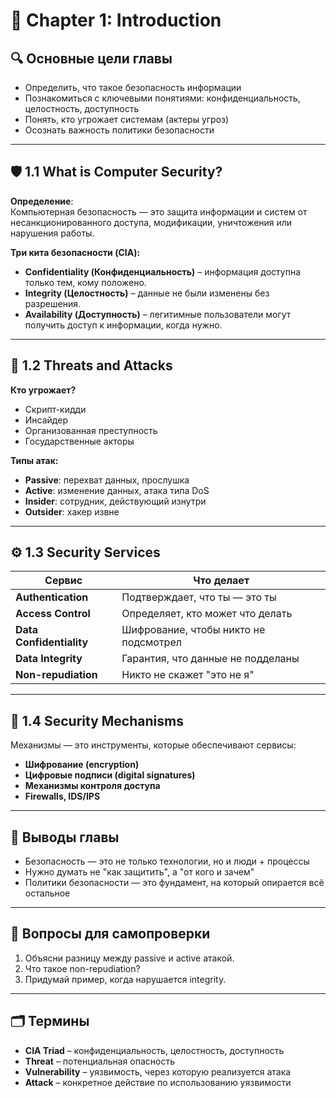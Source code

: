 # 🧩 Chapter 1: Introduction

## 🔍 Основные цели главы

- Определить, что такое безопасность информации
- Познакомиться с ключевыми понятиями: конфиденциальность, целостность, доступность
- Понять, кто угрожает системам (актеры угроз)
- Осознать важность политики безопасности

---

## 🛡️ 1.1 What is Computer Security?

**Определение**:  
Компьютерная безопасность — это защита информации и систем от несанкционированного доступа, модификации, уничтожения или нарушения работы.

**Три кита безопасности (CIA):**
- **Confidentiality (Конфиденциальность)** – информация доступна только тем, кому положено.
- **Integrity (Целостность)** – данные не были изменены без разрешения.
- **Availability (Доступность)** – легитимные пользователи могут получить доступ к информации, когда нужно.

---

## 👥 1.2 Threats and Attacks

**Кто угрожает?**
- Скрипт-кидди
- Инсайдер
- Организованная преступность
- Государственные акторы

**Типы атак:**
- **Passive**: перехват данных, прослушка
- **Active**: изменение данных, атака типа DoS
- **Insider**: сотрудник, действующий изнутри
- **Outsider**: хакер извне

---

## ⚙️ 1.3 Security Services

| Сервис | Что делает |
|--------|------------|
| **Authentication** | Подтверждает, что ты — это ты |
| **Access Control** | Определяет, кто может что делать |
| **Data Confidentiality** | Шифрование, чтобы никто не подсмотрел |
| **Data Integrity** | Гарантия, что данные не подделаны |
| **Non-repudiation** | Никто не скажет "это не я" |

---

## 🔑 1.4 Security Mechanisms

Механизмы — это инструменты, которые обеспечивают сервисы:

- **Шифрование (encryption)**
- **Цифровые подписи (digital signatures)**
- **Механизмы контроля доступа**
- **Firewalls, IDS/IPS**

---

## 📌 Выводы главы

- Безопасность — это не только технологии, но и люди + процессы
- Нужно думать не "как защитить", а "от кого и зачем"
- Политики безопасности — это фундамент, на который опирается всё остальное

---

## 🧠 Вопросы для самопроверки

1. Объясни разницу между passive и active атакой.
2. Что такое non-repudiation?
3. Придумай пример, когда нарушается integrity.

---

## 🗂 Термины

- **CIA Triad** – конфиденциальность, целостность, доступность
- **Threat** – потенциальная опасность
- **Vulnerability** – уязвимость, через которую реализуется атака
- **Attack** – конкретное действие по использованию уязвимости

